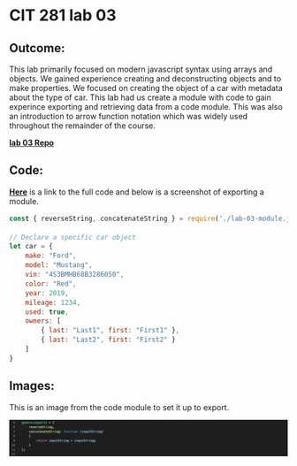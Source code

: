 # CIT 281 lab 03

## Outcome:

This lab primarily focused on modern javascript syntax using arrays and objects. 
We gained experience creating and deconstructing objects and to make properties. 
We focused on creating the object of a car with metadata about the type of car.
This lab had us create a module with code to gain experince exporting and retrieving data from a code module.
This was also an introduction to arrow function notation which was widely used throughout the remainder of the course.
   
**[lab 03 Repo](https://github.com/UO-CIT-Myles-P-D/cit281-lab03)**
    
## Code:     
    
**[Here](https://github.com/Myles-P-D/cit281-lab03/blob/main/lab-03.js)** is a link to the full code and below is a screenshot of exporting a module.     
    
```javascript
const { reverseString, concatenateString } = require('./lab-03-module.js')

// Declare a specific car object
let car = {
    make: "Ford",
    model: "Mustang",
    vin: "4S3BMHB68B3286050",
    color: "Red",
    year: 2019,
    mileage: 1234,
    used: true,
    owners: [
        { last: "Last1", first: "First1" },
        { last: "Last2", first: "First2" }
    ]
}
```
    
## Images:     
    
This is an image from the code module to set it up to export.     
    
![Module export](https://github.com/Myles-P-D/cit281-lab03/blob/main/moduleExport.png?raw=true "Module Export example")    

